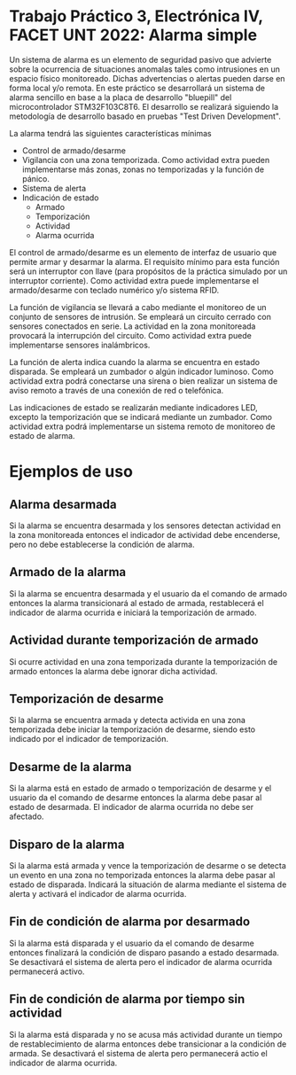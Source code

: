 # Trabajo Práctico 3, Electrónica IV, FACET UNT 2022: Alarma simple

Un sistema de alarma es un elemento de seguridad pasivo que advierte sobre la ocurrencia de situaciones anomalas tales como intrusiones en un espacio físico monitoreado. Dichas advertencias o alertas pueden darse en forma local y/o remota. En este práctico se desarrollará un sistema de alarma sencillo en base a la placa de desarrollo "bluepill" del microcontrolador STM32F103C8T6. El desarrollo se realizará siguiendo la metodología de desarrollo basado en pruebas "Test Driven Development".

La alarma tendrá las siguientes características mínimas

- Control de armado/desarme
- Vigilancia con una zona temporizada. Como actividad extra pueden implementarse más zonas, zonas no temporizadas y la función de pánico.
- Sistema de alerta
- Indicación de estado
    - Armado
    - Temporización
    - Actividad
    - Alarma ocurrida

El control de armado/desarme es un elemento de interfaz de usuario que permite armar y desarmar la alarma. El requisito mínimo para esta función será un interruptor con llave (para propósitos de la práctica simulado por un interruptor corriente). Como actividad extra puede implementarse el armado/desarme con teclado numérico y/o sistema RFID.

La función de vigilancia se llevará a cabo mediante el monitoreo de un conjunto de sensores de intrusión. Se empleará un circuito cerrado con sensores conectados en serie. La actividad en la zona monitoreada provocará la interrupción del circuito. Como actividad extra puede implementarse sensores inalámbricos.

La función de alerta indica cuando la alarma se encuentra en estado disparada. Se empleará un zumbador o algún indicador luminoso. Como actividad extra podrá conectarse una sirena o bien realizar un sistema de aviso remoto a través de una conexión de red o telefónica.

Las indicaciones de estado se realizarán mediante indicadores LED, excepto la temporización que se indicará mediante un zumbador. Como actividad extra podrá implementarse un sistema remoto de monitoreo de estado de alarma.

# Ejemplos de uso

## Alarma desarmada
Si la alarma se encuentra desarmada y los sensores detectan actividad en la zona monitoreada entonces el indicador de actividad debe encenderse, pero no debe establecerse la condición de alarma.

## Armado de la alarma
Si la alarma se encuentra desarmada y el usuario da el comando de armado entonces la alarma transicionará al estado de armada, restablecerá el indicador de alarma ocurrida e iniciará la temporización de armado.

## Actividad durante temporización de armado
Si ocurre actividad en una zona temporizada durante la temporización de armado entonces la alarma debe ignorar dicha actividad.

## Temporización de desarme
Si la alarma se encuentra armada y detecta activida en una zona temporizada debe iniciar la temporización de desarme, siendo esto indicado por el indicador de temporización.

## Desarme de la alarma
Si la alarma está en estado de armado o temporización de desarme y el usuario da el comando de desarme entonces la alarma debe pasar al estado de desarmada. El indicador de alarma ocurrida no debe ser afectado.

## Disparo de la alarma
Si la alarma está armada y vence la temporización de desarme o se detecta un evento en una zona no temporizada entonces la alarma debe pasar al estado de disparada. Indicará la situación de alarma mediante el sistema de alerta y activará el indicador de alarma ocurrida.

## Fin de condición de alarma por desarmado
Si la alarma está disparada y el usuario da el comando de desarme entonces finalizará la condición de disparo pasando a estado desarmada. Se desactivará el sistema de alerta pero el indicador de alarma ocurrida permanecerá activo.

## Fin de condición de alarma por tiempo sin actividad
Si la alarma está disparada y no se acusa más actividad durante un tiempo de restablecimiento de alarma entonces debe transicionar a la condición de armada. Se desactivará el sistema de alerta pero permanecerá actio el indicador de alarma ocurrida.